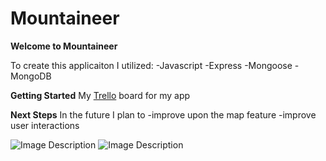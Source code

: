 # Mountaineer

**Welcome to Mountaineer**

To create this applicaiton I utilized:
-Javascript
-Express
-Mongoose
-MongoDB

**Getting Started**
My [Trello](https://trello.com/b/r4wnDIoc/project-2) board for my app

**Next Steps**
In the future I plan to
-improve upon the map feature
-improve user interactions

![Image Description](Mountainner_new.jpg)
![Image Description](Mountaineer_idx.jpg)